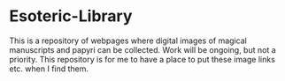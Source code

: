 # Esoteric-Library
This is a repository of webpages where digital images of magical manuscripts and papyri can be collected. Work will be ongoing, but not a priority. This repository is for me to have a place to put these image links etc. when I find them.

